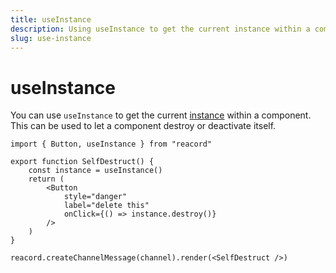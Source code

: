 ```yaml
---
title: useInstance
description: Using useInstance to get the current instance within a component
slug: use-instance
---
```


# useInstance

You can use `useInstance` to get the current [instance](/guides/sending-messages) within a component. This can be used to let a component destroy or deactivate itself.

```tsx
import { Button, useInstance } from "reacord"

export function SelfDestruct() {
	const instance = useInstance()
	return (
		<Button
			style="danger"
			label="delete this"
			onClick={() => instance.destroy()}
		/>
	)
}

reacord.createChannelMessage(channel).render(<SelfDestruct />)
```
